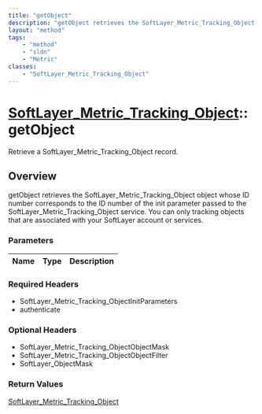 ```yaml
---
title: "getObject"
description: "getObject retrieves the SoftLayer_Metric_Tracking_Object object whose ID number corresponds to the ID number of the init... "
layout: "method"
tags:
    - "method"
    - "sldn"
    - "Metric"
classes:
    - "SoftLayer_Metric_Tracking_Object"
---
```

# [SoftLayer_Metric_Tracking_Object](/reference/services/SoftLayer_Metric_Tracking_Object)::getObject

Retrieve a SoftLayer_Metric_Tracking_Object record.


## Overview 
getObject retrieves the SoftLayer_Metric_Tracking_Object object whose ID number corresponds to the ID number of the init parameter passed to the SoftLayer_Metric_Tracking_Object service. You can only tracking objects that are associated with your SoftLayer account or services. 

### Parameters 
|Name | Type | Description |
| --- | --- | --- |


### Required Headers
* SoftLayer_Metric_Tracking_ObjectInitParameters
* authenticate

### Optional Headers
* SoftLayer_Metric_Tracking_ObjectObjectMask
* SoftLayer_Metric_Tracking_ObjectObjectFilter
* SoftLayer_ObjectMask

### Return Values
<a href='/reference/datatypes/SoftLayer_Metric_Tracking_Object'>SoftLayer_Metric_Tracking_Object </a>

